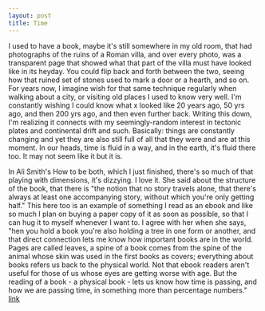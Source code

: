 ```yaml
---
layout: post
title: Time
---
```


I used to have a book, maybe it's still somewhere in my old room, that had photographs of the ruins of a Roman villa, and over every photo, was a transparent page that showed what that part of the villa must have looked like in its heyday. You could flip back and forth between the two, seeing how that ruined set of stones used to mark a door or a hearth, and so on. For years now, I imagine wish for that same technique regularly when walking about a city, or visiting old places I used to know very well. I'm constantly wishing I could know what x looked like 20 years ago, 50 yrs ago, and then 200 yrs ago, and then even further back. Writing this down, I'm realizing it connects with my  seemingly-random interest in tectonic plates and continental drift and such. Basically: things are constantly changing and yet they are also still full of all that they were and are at this moment. In our heads, time is fluid in a way, and in the earth, it's fluid there too. It may not seem like it but it is.

In Ali Smith's How to be both, which I just finished, there's so much of that playing with dimensions, it's dizzying. I love it. She said about the structure of the book, that there is "the notion that no story travels alone, that there's always at least one accompanying story, without which you're only getting half." This here too is an example of something I read as an ebook and like so much I plan on buying a paper copy of it as soon as possible, so that I can hug it to myself whenever I want to. I agree with her when she says, "hen you hold a book you're also holding a tree in one form or another, and that direct connection lets me know how important books are in the world. Pages are called leaves, a spine of a book comes from the spine of the animal whose skin was used in the first books as covers; everything about books refers us back to the physical world. Not that ebook readers aren't useful for those of us whose eyes are getting worse with age. But the reading of a book - a physical book - lets us know how time is passing, and how we are passing time, in something more than percentage numbers." [link](http://www.theguardian.com/books/live/2014/sep/24/ali-smith-webchat-how-to-be-both) 